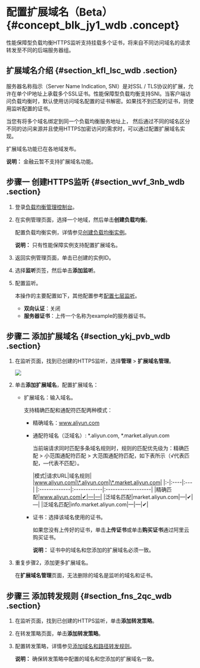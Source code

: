 # 配置扩展域名（Beta） {#concept_blk_jy1_wdb .concept}

性能保障型负载均衡HTTPS监听支持挂载多个证书，将来自不同访问域名的请求转发至不同的后端服务器组。

## 扩展域名介绍 {#section_kfl_lsc_wdb .section}

服务器名称指示（Server Name Indication, SNI）是对SSL / TLS协议的扩展，允许在单个IP地址上承载多个SSL证书。性能保障型负载均衡支持SNI。当客户端访问负载均衡时，默认使用访问域名配置的证书解密。如果找不到匹配的证书，则使用监听配置的证书。

当您有将多个域名绑定到同一个负载均衡服务地址上， 然后通过不同的域名区分不同的访问来源并且使用HTTPS加密访问的需求时，可以通过配置扩展域名实现。

扩展域名功能已在各地域发布。

**说明：** 金融云暂不支持扩展域名功能。

## 步骤一 创建HTTPS监听 {#section_wvf_3nb_wdb .section}

1.  登录[负载均衡管理控制台](https://slbnew.console.aliyun.com)。
2.  在实例管理页面，选择一个地域，然后单击**创建负载均衡**。

    配置负载均衡实例，详情参见[创建负载均衡实例](intl.zh-CN/用户指南/负载均衡实例/创建负载均衡实例.md#)。

    **说明：** 只有性能保障实例支持配置扩展域名。

3.  返回实例管理页面，单击已创建的实例ID。
4.  选择**监听**页签，然后单击**添加监听**。
5.  配置监听。

    本操作的主要配置如下，其他配置参考[配置七层监听](intl.zh-CN/用户指南/监听/七层监听/配置七层监听.md#)。

    -   **双向认证**：关闭
    -   **服务器证书**：上传一个名称为example的服务器证书。

## 步骤二 添加扩展域名 {#section_ykj_pvb_wdb .section}

1.  在监听页面，找到已创建的HTTPS监听，选择**管理** \> **扩展域名管理**。

    ![](http://static-aliyun-doc.oss-cn-hangzhou.aliyuncs.com/assets/img/13400/2851_zh-CN.png)

2.  单击**添加扩展域名**，配置扩展域名：
    -   扩展域名：输入域名。

        支持精确匹配和通配符匹配两种模式：

        -   精确域名：www.aliyun.com

        -   通配符域名（泛域名）: \*.aliyun.com, \*.market.aliyun.com

            当前端请求同时匹配多条域名规则时，规则的匹配优先级为：精确匹配 \> 小范围通配符匹配 \> 大范围通配符匹配，如下表所示（√代表匹配，—代表不匹配）。

            |模式|请求URL|域名规则|
|www.aliyun.com|\*.aliyun.com|\*.market.aliyun.com|
            |:-|:----|:---|
            |:-------------|:------------|:-------------------|
            |精确匹配|www.aliyun.com|✔|—|—|
            |泛域名匹配|market.aliyun.com|—|✔|—|
            |泛域名匹配|info.market.aliyun.com|—|—|✔|

        -   证书：选择该域名使用的证书。

            如果您没有上传好的证书，单击**上传证书**或单击**购买证书**通过阿里云购买证书。

            **说明：** 证书中的域名和您添加的扩展域名必须一致。

3.  重复步骤2，添加更多扩展域名。

    在**扩展域名管理**页面，无法删除的域名是监听的域名和证书。


## 步骤三 添加转发规则 {#section_fns_2qc_wdb .section}

1.  在监听页面，找到已创建的HTTPS监听，单击**添加转发策略**。
2.  在转发策略页面，单击**添加转发策略**。
3.  配置转发策略，详情参见[添加域名和路径转发规则](intl.zh-CN/用户指南/监听/七层监听/添加域名和路径转发规则.md#)。

    **说明：** 确保转发策略中配置的域名和您添加的扩展域名一致。


